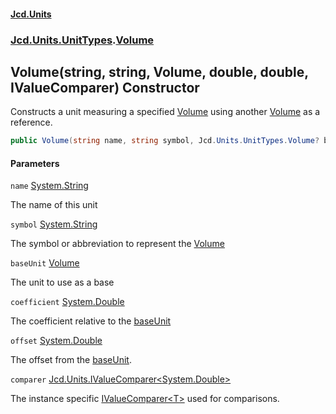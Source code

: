 #### [Jcd.Units](index 'index')

### [Jcd.Units.UnitTypes](Jcd.Units.UnitTypes 'Jcd.Units.UnitTypes').[Volume](Volume 'Jcd.Units.UnitTypes.Volume')

## Volume(string, string, Volume, double, double, IValueComparer<double>) Constructor

Constructs a unit measuring a specified [Volume](Volume 'Jcd.Units.UnitTypes.Volume') using another [Volume](Volume 'Jcd.Units.UnitTypes.Volume') as a reference.

```csharp
public Volume(string name, string symbol, Jcd.Units.UnitTypes.Volume? baseUnit=null, double coefficient=1.0, double offset=0.0, Jcd.Units.IValueComparer<double>? comparer=null);
```

#### Parameters

<a name='Jcd.Units.UnitTypes.Volume.Volume(string,string,Jcd.Units.UnitTypes.Volume,double,double,Jcd.Units.IValueComparer_double_).name'></a>

`name` [System.String](https://docs.microsoft.com/en-us/dotnet/api/System.String 'System.String')

The name of this unit

<a name='Jcd.Units.UnitTypes.Volume.Volume(string,string,Jcd.Units.UnitTypes.Volume,double,double,Jcd.Units.IValueComparer_double_).symbol'></a>

`symbol` [System.String](https://docs.microsoft.com/en-us/dotnet/api/System.String 'System.String')

The symbol or abbreviation to represent the [Volume](Volume 'Jcd.Units.UnitTypes.Volume')

<a name='Jcd.Units.UnitTypes.Volume.Volume(string,string,Jcd.Units.UnitTypes.Volume,double,double,Jcd.Units.IValueComparer_double_).baseUnit'></a>

`baseUnit` [Volume](Volume 'Jcd.Units.UnitTypes.Volume')

The unit to use as a base

<a name='Jcd.Units.UnitTypes.Volume.Volume(string,string,Jcd.Units.UnitTypes.Volume,double,double,Jcd.Units.IValueComparer_double_).coefficient'></a>

`coefficient` [System.Double](https://docs.microsoft.com/en-us/dotnet/api/System.Double 'System.Double')

The coefficient relative to the [baseUnit](Volume..ctor.xP1W6JABsqz4l/tRviXYGA#Jcd.Units.UnitTypes.Volume.Volume(string,string,Jcd.Units.UnitTypes.Volume,double,double,Jcd.Units.IValueComparer_double_).baseUnit 'Jcd.Units.UnitTypes.Volume.Volume(string, string, Jcd.Units.UnitTypes.Volume, double, double, Jcd.Units.IValueComparer<double>).baseUnit')

<a name='Jcd.Units.UnitTypes.Volume.Volume(string,string,Jcd.Units.UnitTypes.Volume,double,double,Jcd.Units.IValueComparer_double_).offset'></a>

`offset` [System.Double](https://docs.microsoft.com/en-us/dotnet/api/System.Double 'System.Double')

The offset from the [baseUnit](Volume..ctor.xP1W6JABsqz4l/tRviXYGA#Jcd.Units.UnitTypes.Volume.Volume(string,string,Jcd.Units.UnitTypes.Volume,double,double,Jcd.Units.IValueComparer_double_).baseUnit 'Jcd.Units.UnitTypes.Volume.Volume(string, string, Jcd.Units.UnitTypes.Volume, double, double, Jcd.Units.IValueComparer<double>).baseUnit').

<a name='Jcd.Units.UnitTypes.Volume.Volume(string,string,Jcd.Units.UnitTypes.Volume,double,double,Jcd.Units.IValueComparer_double_).comparer'></a>

`comparer` [Jcd.Units.IValueComparer&lt;](IValueComparer_T_ 'Jcd.Units.IValueComparer<T>')[System.Double](https://docs.microsoft.com/en-us/dotnet/api/System.Double 'System.Double')[&gt;](IValueComparer_T_ 'Jcd.Units.IValueComparer<T>')

The instance specific [IValueComparer&lt;T&gt;](IValueComparer_T_ 'Jcd.Units.IValueComparer<T>') used for comparisons.